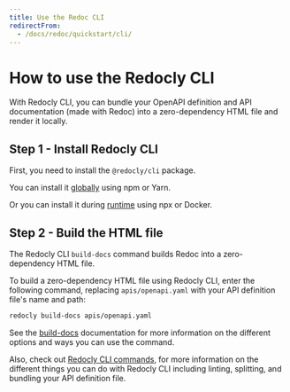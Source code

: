 ```yaml
---
title: Use the Redoc CLI
redirectFrom:
  - /docs/redoc/quickstart/cli/
---
```


# How to use the Redocly CLI

With Redocly CLI, you can bundle your OpenAPI definition and API documentation
(made with Redoc) into a zero-dependency HTML file and render it locally.

## Step 1 - Install Redocly CLI

First, you need to install the `@redocly/cli` package.

You can install it [globally](/docs/cli/installation.md#install-globally) using npm or Yarn.

Or you can install it during [runtime](/docs/cli/installation.md#use-npx-at-runtime) using npx or Docker.

## Step 2 - Build the HTML file

The Redocly CLI `build-docs` command builds Redoc into a zero-dependency HTML file.

To build a zero-dependency HTML file using Redocly CLI, enter the following command,
replacing `apis/openapi.yaml` with your API definition file's name and path:

```bash
redocly build-docs apis/openapi.yaml
```

See the [build-docs](../../cli/commands/build-docs.md) documentation for more information
on the different options and ways you can use the command.

Also, check out [Redocly CLI commands](../../cli/commands/index.md), for more
information on the different things you can do with Redocly CLI including
linting, splitting, and bundling your API definition file.

